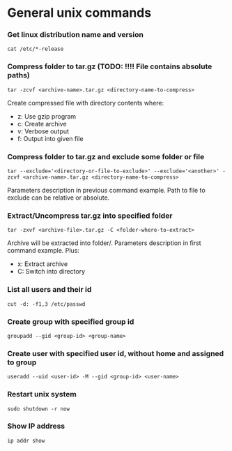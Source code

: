 # General unix commands

### Get linux distribution name and version

```
cat /etc/*-release
```

### Compress folder to tar.gz (TODO: !!!! File contains absolute paths)

```
tar -zcvf <archive-name>.tar.gz <directory-name-to-compress>
```

Create compressed file with directory contents where:
- z: Use gzip program
- c: Create archive
- v: Verbose output
- f: Output into given file

### Compress folder to tar.gz and exclude some folder or file

```
tar --exclude='<directory-or-file-to-exclude>' --exclude='<another>' -zcvf <archive-name>.tar.gz <directory-name-to-compress>
```

Parameters description in previous command example. Path to file to exclude can be relative or absolute.

### Extract/Uncompress tar.gz into specified folder

```
tar -zxvf <archive-file>.tar.gz -C <folder-where-to-extract>
```

Archive will be extracted into folder/<archive-file>. Parameters description in first command example. Plus:
- x: Extract archive
- C: Switch into directory

### List all users and their id

```
cut -d: -f1,3 /etc/passwd
```

### Create group with specified group id

```
groupadd --gid <group-id> <group-name>
```

### Create user with specified user id, without home and assigned to group

```
useradd --uid <user-id> -M --gid <group-id> <user-name>
```

### Restart unix system

```
sudo shutdown -r now
```

### Show IP address

```
ip addr show
```
